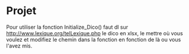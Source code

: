 # Projet

Pour utiliser la fonction Initialize_Dico() faut dl sur http://www.lexique.org/telLexique.php le dico en xlsx, le mettre où vous voulez et modifiez le chemin dans la fonction en fonction de là ou vous l'avez mis.
